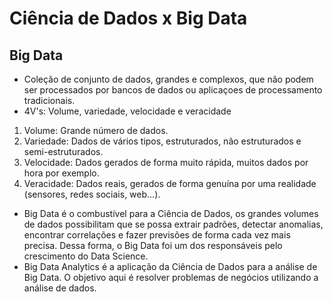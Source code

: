 # Ciência de Dados x Big Data

## Big Data

- Coleção de conjunto de dados, grandes e complexos, que não podem ser processados por bancos de dados ou aplicaçoes de processamento tradicionais.
- 4V's: Volume, variedade, velocidade e veracidade
1. Volume: Grande número de dados.
2. Variedade: Dados de vários tipos, estruturados, não estruturados e semi-estruturados.
3. Velocidade: Dados gerados de forma muito rápida, muitos dados por hora por exemplo.
4. Veracidade: Dados reais, gerados de forma genuína por uma realidade (sensores, redes sociais, web...).
- Big Data é o combustível para a Ciência de Dados, os grandes volumes de dados possibilitam que se possa extrair padrões, detectar anomalias,
encontrar correlações e fazer previsões de forma cada vez mais precisa. Dessa forma, o Big Data foi um dos responsáveis pelo crescimento do Data Science.
- Big Data Analytics é a aplicação da Ciência de Dados para a análise de Big Data. O objetivo aqui é resolver problemas de negócios utilizando a análise de dados.